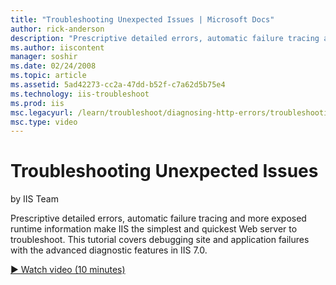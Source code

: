 ```yaml
---
title: "Troubleshooting Unexpected Issues | Microsoft Docs"
author: rick-anderson
description: "Prescriptive detailed errors, automatic failure tracing and more exposed runtime information make IIS the simplest and quickest Web server to troubleshoot. T..."
ms.author: iiscontent
manager: soshir
ms.date: 02/24/2008
ms.topic: article
ms.assetid: 5ad42273-cc2a-47dd-b52f-c7a62d5b75e4
ms.technology: iis-troubleshoot
ms.prod: iis
msc.legacyurl: /learn/troubleshoot/diagnosing-http-errors/troubleshooting-unexpected-issues
msc.type: video
---
```

Troubleshooting Unexpected Issues
====================
by IIS Team

Prescriptive detailed errors, automatic failure tracing and more exposed runtime information make IIS the simplest and quickest Web server to troubleshoot. This tutorial covers debugging site and application failures with the advanced diagnostic features in IIS 7.0.

[&#9654; Watch video (10 minutes)](https://channel9.msdn.com/Blogs/IIS-NET-Site-Videos/troubleshooting-unexpected-issues)